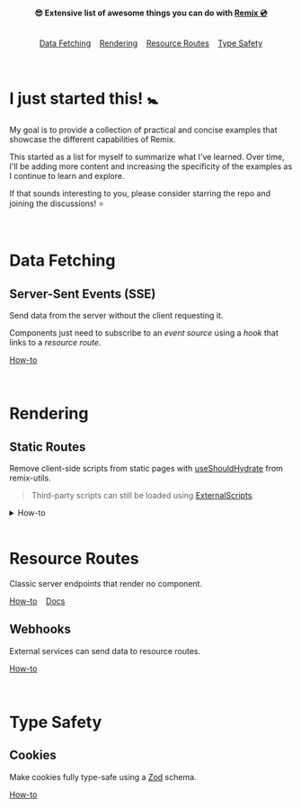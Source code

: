 <div align="center">
	<b>😎 Extensive list of awesome things you can do with <a href="https://remix.run">Remix 💿</a></b>
</div>

<br />

<p align="center">
	<a href="#data-fetching">Data Fetching</a>&nbsp;&nbsp;&nbsp;
	<a href="#rendering">Rendering</a>&nbsp;&nbsp;&nbsp;
	<a href="#resource-routes">Resource Routes</a>&nbsp;&nbsp;&nbsp;
	<a href="#type-safety">Type Safety</a>
</p>

<br />

# I just started this! 🚼

My goal is to provide a collection of practical and concise examples that showcase the different capabilities of Remix.

This started as a list for myself to summarize what I've learned. Over time, I'll be adding more content and increasing the specificity of the examples as I continue to learn and explore.

If that sounds interesting to you, please consider starring the repo and joining the discussions! ⭐️

<br />

# Data Fetching

## Server-Sent Events (SSE)
Send data from the server without the client requesting it.

Components just need to subscribe to an *event source* using a *hook* that links to a *resource route*.

<p>
	<a href="https://github.com/sergiodxa/remix-utils/#server-sent-events">How-to</a>
</p>

<br />

# Rendering

## Static Routes
Remove client-side scripts from static pages with [useShouldHydrate](https://github.com/sergiodxa/remix-utils#useshouldhydrate) from remix-utils.

> Third-party scripts can still be loaded using [ExternalScripts](https://github.com/sergiodxa/remix-utils#externalscripts).

<details>
  <summary><a>How-to</a></summary>

<h3>root.tsx</h3>

	import { useShouldHydrate } from "remix-utils";

	export function Document({ children })
	{
		let shouldHydrate = useShouldHydrate();

		return (
			...
			<body>
				{children}
				<ScrollRestoration />
				<ExternalScripts />
				{shouldHydrate && <Scripts />}
				<LiveReload />
			</body>
		);
	}

<h3>routes/<i>some-path</i>.tsx</h3>

	// A. Static
	export const handle = {
		hydrate: false
	};

	// B. Conditional
	export const handle = {
		hydrate: (data: LoaderData) => {
			// ...
		}
	};
</details>

<br />

# Resource Routes
Classic server endpoints that render no component.
<p>
	<a href="https://remix.run/docs/en/v1/guides/resource-routes#handling-different-request-methods">How-to</a>&nbsp;&nbsp;&nbsp;
	<a href="https://remix.run/docs/en/v1/guides/resource-routes">Docs</a>
</p>

## Webhooks
External services can send data to resource routes.
<p>
	<a href="https://remix.run/docs/en/v1/guides/resource-routes#webhooks">How-to</a>
</p>

<br />

# Type Safety

## Cookies
Make cookies fully type-safe using a [Zod](https://zod.dev) schema.
<p>
	<a href="https://github.com/sergiodxa/remix-utils/#typed-cookies">How-to</a>
</p>
